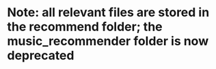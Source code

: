 # Note: all relevant files are stored in the recommend folder; the music_recommender folder is now deprecated
